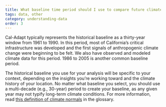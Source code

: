 ```yaml
---
title: What baseline time period should I use to compare future climate projections?
tags: data, other
category: understanding-data
order: 3
---
```


Cal-Adapt typically represents the historical baseline as a thirty-year window from 1961 to 1990. In this period, most of California’s critical infrastructure was developed and the first signals of anthropogenic climate change were beginning to be felt. We also have observed and modeled climate data for this period. 1986 to 2005 is another common baseline period.

The historical baseline you use for your analysis will be specific to your context, depending on the insights you’re working toward and the climate history of your location. No matter what baseline you select, you should use a multi-decade (e.g., 30-year) period to create your baseline, as any given year may not typify long-term climate conditions. For more information, read [this definition of climate normals](/help/glossary/climate-normal) in the glossary.
